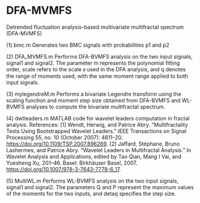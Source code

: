 # DFA-MVMFS
Detrended fluctuation analysis-based multivariate multifractal spectrum (DFA-MVMFS)

(1) bmc.m
Generates two BMC signals with probabilities  p1 and p2

(2) DFA_MVMFS.m
Performs DFA-BVMFS analysis on the two input signals, signal1 and signal2. The parameter m represents the polynomial fitting order, scale refers to the scale 𝑠 used in the DFA analysis, and q denotes the range of moments used, with the same moment range applied to both input signals.

(3) mylegendreM.m
Performs a bivariate Legendre transform using the scaling function and moment step size obtained from DFA-BVMFS and WL-BVMFS analyses to compute the bivariate multifractal spectrum.

(4) dwtleaders.m
MATLAB code for wavelet leaders computation in fractal analysis. References:
[1] Wendt, Herwig, and Patrice Abry. “Multifractality Tests Using Bootstrapped Wavelet Leaders.” IEEE Transactions on Signal Processing 55, no. 10 (October 2007): 4811–20. https://doi.org/10.1109/TSP.2007.896269.
[2] Jaffard, Stéphane, Bruno Lashermes, and Patrice Abry. “Wavelet Leaders in Multifractal Analysis.” In Wavelet Analysis and Applications, edited by Tao Qian, Mang I Vai, and Yuesheng Xu, 201–46. Basel: Birkhäuser Basel, 2007. https://doi.org/10.1007/978-3-7643-7778-6_17.

(5) MultiWL.m
Performs WL-BVMFS analysis on the two input signals, signal1 and signal2. The parameters Q and P represent the maximum values of the moments for the two inputs, and detaq specifies the step size.
